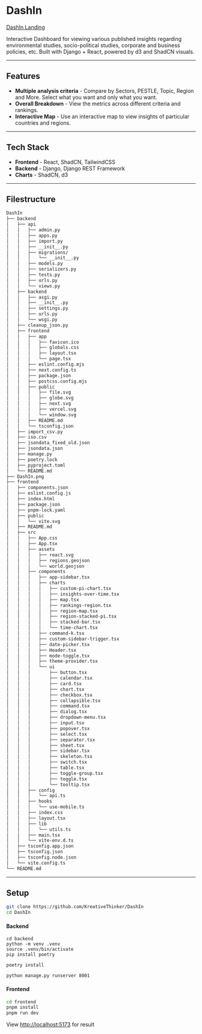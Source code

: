 # DashIn

[DashIn Landing](./DashIn.png)

Interactive Dashboard for viewing various published insights regarding environmental studies, socio-political studies, corporate and business policies, etc. Built with Django + React, powered by d3 and ShadCN visuals.

---

## Features

- **Multiple analysis criteria** - Compare by Sectors, PESTLE, Topic, Region and More. Select what you want and only what you want.
- **Overall Breakdown** - View the metrics across different criteria and rankings.
- **Interactive Map** - Use an interactive map to view insights of particular countries and regions.

---

## Tech Stack

- **Frontend** - React, ShadCN, TailwindCSS
- **Backend** - Django, Django REST Framework
- **Charts** - ShadCN, d3

---

## Filestructure

```bash
DashIn
├── backend
│   ├── api
│   │   ├── admin.py
│   │   ├── apps.py
│   │   ├── import.py
│   │   ├── __init__.py
│   │   ├── migrations/
│   │   │   └── __init__.py
│   │   ├── models.py
│   │   ├── serializers.py
│   │   ├── tests.py
│   │   ├── urls.py
│   │   └── views.py
│   ├── backend
│   │   ├── asgi.py
│   │   ├── __init__.py
│   │   ├── settings.py
│   │   ├── urls.py
│   │   └── wsgi.py
│   ├── cleanup_json.py
│   ├── frontend
│   │   ├── app
│   │   │   ├── favicon.ico
│   │   │   ├── globals.css
│   │   │   ├── layout.tsx
│   │   │   └── page.tsx
│   │   ├── eslint.config.mjs
│   │   ├── next.config.ts
│   │   ├── package.json
│   │   ├── postcss.config.mjs
│   │   ├── public
│   │   │   ├── file.svg
│   │   │   ├── globe.svg
│   │   │   ├── next.svg
│   │   │   ├── vercel.svg
│   │   │   └── window.svg
│   │   ├── README.md
│   │   └── tsconfig.json
│   ├── import_csv.py
│   ├── iso.csv
│   ├── jsondata_fixed_old.json
│   ├── jsondata.json
│   ├── manage.py
│   ├── poetry.lock
│   ├── pyproject.toml
│   └── README.md
├── DashIn.png
├── frontend
│   ├── components.json
│   ├── eslint.config.js
│   ├── index.html
│   ├── package.json
│   ├── pnpm-lock.yaml
│   ├── public
│   │   └── vite.svg
│   ├── README.md
│   ├── src
│   │   ├── App.css
│   │   ├── App.tsx
│   │   ├── assets
│   │   │   ├── react.svg
│   │   │   ├── regions.geojson
│   │   │   └── world.geojson
│   │   ├── components
│   │   │   ├── app-sidebar.tsx
│   │   │   ├── charts
│   │   │   │   ├── custom-pi-chart.tsx
│   │   │   │   ├── insights-over-time.tsx
│   │   │   │   ├── map.tsx
│   │   │   │   ├── rankings-region.tsx
│   │   │   │   ├── region-map.tsx
│   │   │   │   ├── region-stacked-pi.tsx
│   │   │   │   ├── stacked-bar.tsx
│   │   │   │   └── time-chart.tsx
│   │   │   ├── command-k.tsx
│   │   │   ├── custom-sidebar-trigger.tsx
│   │   │   ├── date-picker.tsx
│   │   │   ├── Header.tsx
│   │   │   ├── mode-toggle.tsx
│   │   │   ├── theme-provider.tsx
│   │   │   └── ui
│   │   │       ├── button.tsx
│   │   │       ├── calendar.tsx
│   │   │       ├── card.tsx
│   │   │       ├── chart.tsx
│   │   │       ├── checkbox.tsx
│   │   │       ├── collapsible.tsx
│   │   │       ├── command.tsx
│   │   │       ├── dialog.tsx
│   │   │       ├── dropdown-menu.tsx
│   │   │       ├── input.tsx
│   │   │       ├── popover.tsx
│   │   │       ├── select.tsx
│   │   │       ├── separator.tsx
│   │   │       ├── sheet.tsx
│   │   │       ├── sidebar.tsx
│   │   │       ├── skeleton.tsx
│   │   │       ├── switch.tsx
│   │   │       ├── table.tsx
│   │   │       ├── toggle-group.tsx
│   │   │       ├── toggle.tsx
│   │   │       └── tooltip.tsx
│   │   ├── config
│   │   │   └── api.ts
│   │   ├── hooks
│   │   │   └── use-mobile.ts
│   │   ├── index.css
│   │   ├── layout.tsx
│   │   ├── lib
│   │   │   └── utils.ts
│   │   ├── main.tsx
│   │   └── vite-env.d.ts
│   ├── tsconfig.app.json
│   ├── tsconfig.json
│   ├── tsconfig.node.json
│   └── vite.config.ts
└── README.md
```

---

## Setup

```bash
git clone https://github.com/KreativeThinker/DashIn
cd DashIn
```

#### Backend

```
cd backend
python -m venv .venv
source .venv/bin/activate
pip install poetry

poetry install

python manage.py runserver 8001
```

#### Frontend

```bash
cd frontend
pnpm install
pnpm run dev
```

View [http://localhost:5173](http://localhost:5173) for result
